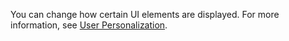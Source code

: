 You can change how certain UI elements are displayed. For more information, see [User Personalization](../ui-personalization-user.md).
